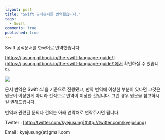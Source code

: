 ```yaml
---
layout: post
title: "Swift 공식문서를 번역했습니다."
tags:
  - Swift
comments: true
published: true
---
```


Swift 공식문서를 한국어로 번역했습니다.

[https://jusung.gitbook.io/the-swift-language-guide/](https://jusung.gitbook.io/the-swift-language-guide/)에서 확인하실 수 있습니다.

![](https://lh3.googleusercontent.com/s-AejVcs7r-dfyXLa9W6A8iU857RDruopOVDQ_G73kkoDFnf2ylPEjXK3cFL3nNe6IYQ5KlxED80zSRp9hLngKWDpJU2u1Ectt1N6qZ7fDpN-_F4Nfkqm3LLt0Y8RqtgotqsgH7g_8VKUGLYTBvLA1OQ5QdyPALHh_xHiDsPFtPxZr239XVTbxWaFIBllbUTwgHiIxdn2TVmf9k8HRf4fsZfy73EQGgFr5FSRr5C4hm6Pom9yoVATF_7sONaAAgXLJSar3Y27majSPvfae6PKVr4tU1JEVaIPcDxg_TAELRCL4987BAeeQXRIas0WdETsYryuSr--itY3DSdQDbIPLLrkWxTYDBgXoT9Q5SeVtz5xew4WIGB67vsvTi1NA7S0GGYx5zT7FkMGJxttXRaRZIbShk73bO3WH163krMFZrmvQjOltkPW5kljn73b3EPDa7c90Y5dtP1J3sWSi-0TOnFZfmlJxY_Hb2qwm2BqHBx3tu2R42O2T_GxGiTNTQE4gcPhchQ8bVn5sSMrgiSu4RJcng_q9b0_WmkbbCSFZTZMh7_eW45EdVrx7HmJvbstd6G2PpD5vmZhG-uEy3mFE3HsMG6ImoOxNzzErqN=w898-h574-no)


문서 번역은 Swift 4.1을 기준으로 진행됐고, 만약 번역에 이상한 부분이 있다면 그것은 원문이 이상한게 아니라 전적으로 번역이 이상한 것입니다. 그런 경우 원문을 참고하시길 권해드립니다.

번역과 관련된 문의나 건의는 아래 연락처로 연락주시면 됩니다.

Twitter : [http://twitter.com/kyejusung](http://twitter.com/kyejusung)

Email : kyejusung{at}gmail.com
